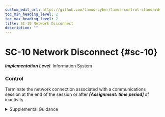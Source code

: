 ```yaml
---
custom_edit_url: https://github.com/tamus-cyber/tamus-control-standards/tree/main/content/tamus.edu/TAMUS_profile.yaml
toc_min_heading_level: 2
toc_max_heading_level: 2
title: SC-10 Network Disconnect
description: ""
---
```


# SC-10 Network Disconnect {#sc-10}

_**Implementation Level**_: Information System

### Control

Terminate the network connection associated with a communications session at the end of the session or after <strong title="sc-10_odp"> <em>[Assignment: time period]</em> </strong> of inactivity.


<details><summary>Supplemental Guidance</summary>Network disconnect applies to internal and external networks. Terminating network connections associated with specific communications sessions includes de-allocating TCP/IP address or port pairs at the operating system level and de-allocating the networking assignments at the application level if multiple application sessions are using a single operating system-level network connection. Periods of inactivity may be established by organizations and include time periods by type of network access or for specific network accesses.</details>
